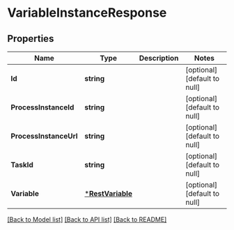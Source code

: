# VariableInstanceResponse

## Properties
Name | Type | Description | Notes
------------ | ------------- | ------------- | -------------
**Id** | **string** |  | [optional] [default to null]
**ProcessInstanceId** | **string** |  | [optional] [default to null]
**ProcessInstanceUrl** | **string** |  | [optional] [default to null]
**TaskId** | **string** |  | [optional] [default to null]
**Variable** | [***RestVariable**](RestVariable.md) |  | [optional] [default to null]

[[Back to Model list]](../README.md#documentation-for-models) [[Back to API list]](../README.md#documentation-for-api-endpoints) [[Back to README]](../README.md)

